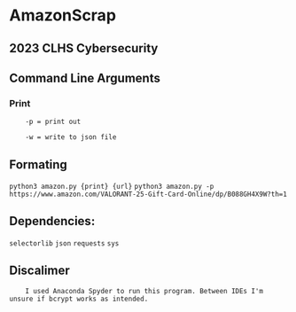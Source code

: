 # AmazonScrap
## 2023 CLHS Cybersecurity
## Command Line Arguments
### Print
        -p = print out

        -w = write to json file

## Formating
`python3 amazon.py {print} {url}`
`python3 amazon.py -p https://www.amazon.com/VALORANT-25-Gift-Card-Online/dp/B088GH4X9W?th=1`
## Dependencies:
`selectorlib`
`json`
`requests`
`sys`
## Discalimer
        I used Anaconda Spyder to run this program. Between IDEs I'm unsure if bcrypt works as intended.
